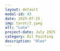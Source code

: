 ```yaml
---
layout: default
modal-id: 43
date: 2025-07-25
img: tarot/2.jpeg
alt: "Luna"
project-date: July 2025
category: Oil Painting
description: "Oleo"
---
```


